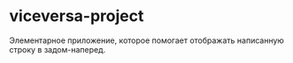 # viceversa-project
Элементарное приложение, которое помогает отображать написанную строку в задом-наперед.
